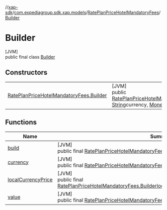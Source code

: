 //[xap-sdk](../../../../index.md)/[com.expediagroup.sdk.xap.models](../../index.md)/[RatePlanPriceHotelMandatoryFees](../index.md)/[Builder](index.md)

# Builder

[JVM]\
public final class [Builder](index.md)

## Constructors

| | |
|---|---|
| [RatePlanPriceHotelMandatoryFees.Builder](-rate-plan-price-hotel-mandatory-fees.-builder.md) | [JVM]<br>public [RatePlanPriceHotelMandatoryFees.Builder](index.md)[RatePlanPriceHotelMandatoryFees.Builder](-rate-plan-price-hotel-mandatory-fees.-builder.md)([String](https://docs.oracle.com/javase/8/docs/api/java/lang/String.html)value, [String](https://docs.oracle.com/javase/8/docs/api/java/lang/String.html)currency, [Money](../../-money/index.md)localCurrencyPrice) |

## Functions

| Name | Summary |
|---|---|
| [build](build.md) | [JVM]<br>public final [RatePlanPriceHotelMandatoryFees](../index.md)[build](build.md)() |
| [currency](currency.md) | [JVM]<br>public final [RatePlanPriceHotelMandatoryFees.Builder](index.md)[currency](currency.md)([String](https://docs.oracle.com/javase/8/docs/api/java/lang/String.html)currency) |
| [localCurrencyPrice](local-currency-price.md) | [JVM]<br>public final [RatePlanPriceHotelMandatoryFees.Builder](index.md)[localCurrencyPrice](local-currency-price.md)([Money](../../-money/index.md)localCurrencyPrice) |
| [value](value.md) | [JVM]<br>public final [RatePlanPriceHotelMandatoryFees.Builder](index.md)[value](value.md)([String](https://docs.oracle.com/javase/8/docs/api/java/lang/String.html)value) |
